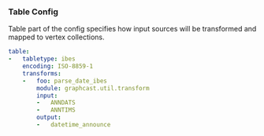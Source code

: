 ### Table Config  

Table part of the config specifies how input sources will be transformed and mapped to vertex collections.

```yaml
table:
-   tabletype: ibes
    encoding: ISO-8859-1
    transforms:
    -   foo: parse_date_ibes
        module: graphcast.util.transform
        input:
        -   ANNDATS
        -   ANNTIMS
        output:
        -   datetime_announce
```

